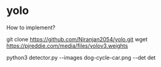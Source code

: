 # yolo
How to implement?

git clone https://github.com/Niranjan2054/yolo.git
wget https://pjreddie.com/media/files/yolov3.weights

python3 detector.py --images dog-cycle-car.png --det det
